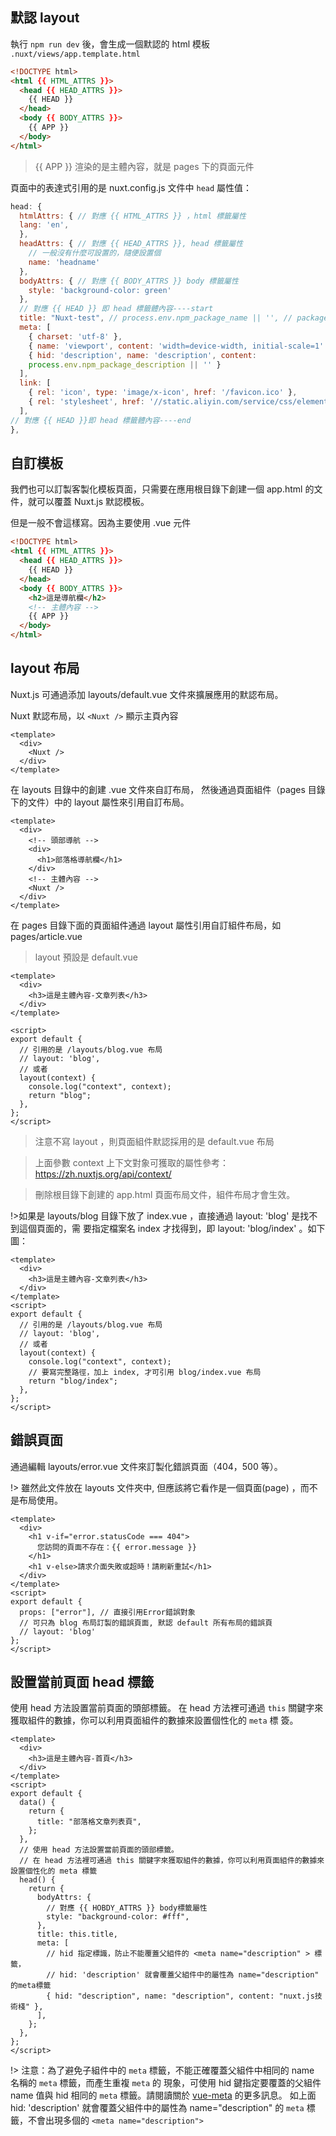 ## 默認 layout

執行 `npm run dev` 後，會生成一個默認的 html 模板 `.nuxt/views/app.template.html`

```html
<!DOCTYPE html>
<html {{ HTML_ATTRS }}>
  <head {{ HEAD_ATTRS }}>
    {{ HEAD }}
  </head>
  <body {{ BODY_ATTRS }}>
    {{ APP }}
  </body>
</html>
```

> {{ APP }} 渲染的是主體內容，就是 pages 下的頁面元件

頁面中的表達式引用的是 nuxt.config.js 文件中 `head` 屬性值：

```js
head: {
  htmlAttrs: { // 對應 {{ HTML_ATTRS }} ，html 標籤屬性
  lang: 'en',
  },
  headAttrs: { // 對應 {{ HEAD_ATTRS }}, head 標籤屬性
    // 一般沒有什麼可設置的，隨便設置個
    name: 'headname'
  },
  bodyAttrs: { // 對應 {{ BODY_ATTRS }} body 標籤屬性
    style: 'background-color: green'
  },
  // 對應 {{ HEAD }} 即 head 標籤體內容----start
  title: "Nuxt-test", // process.env.npm_package_name || '', // package.js 的 name
  meta: [
    { charset: 'utf-8' },
    { name: 'viewport', content: 'width=device-width, initial-scale=1' },
    { hid: 'description', name: 'description', content:
    process.env.npm_package_description || '' }
  ],
  link: [
    { rel: 'icon', type: 'image/x-icon', href: '/favicon.ico' },
    { rel: 'stylesheet', href: '//static.aliyin.com/service/css/element.css?v=123' }
  ],
// 對應 {{ HEAD }}即 head 標籤體內容----end
},
```

## 自訂模板

我們也可以訂製客製化模板頁面，只需要在應用根目錄下創建一個 app.html 的文件，就可以覆蓋 Nuxt.js 默認模板。

但是一般不會這樣寫。因為主要使用 .vue 元件

```html
<!DOCTYPE html>
<html {{ HTML_ATTRS }}>
  <head {{ HEAD_ATTRS }}>
    {{ HEAD }}
  </head>
  <body {{ BODY_ATTRS }}>
    <h2>這是導航欄</h2>
    <!-- 主體內容 -->
    {{ APP }}
  </body>
</html>
```

## layout 布局

Nuxt.js 可通過添加 layouts/default.vue 文件來擴展應用的默認布局。

Nuxt 默認布局，以 `<Nuxt />` 顯示主頁內容

```vue
<template>
  <div>
    <Nuxt />
  </div>
</template>
```

在 layouts 目錄中的創建 .vue 文件來自訂布局， 然後通過頁面組件（pages 目錄下的文件）中的 layout
屬性來引用自訂布局。

```vue
<template>
  <div>
    <!-- 頭部導航 -->
    <div>
      <h1>部落格導航欄</h1>
    </div>
    <!-- 主體內容 -->
    <Nuxt />
  </div>
</template>
```

在 pages 目錄下面的頁面組件通過 layout 屬性引用自訂組件布局，如 pages/article.vue

> layout 預設是 default.vue

```vue
<template>
  <div>
    <h3>這是主體內容-文章列表</h3>
  </div>
</template>

<script>
export default {
  // 引用的是 /layouts/blog.vue 布局
  // layout: 'blog',
  // 或者
  layout(context) {
    console.log("context", context);
    return "blog";
  },
};
</script>
```

> 注意不寫 layout ，則頁面組件默認採用的是 default.vue 布局

> 上面參數 context 上下文對象可獲取的屬性參考：https://zh.nuxtjs.org/api/context/

> 刪除根目錄下創建的 app.html 頁面布局文件，組件布局才會生效。

!>如果是 layouts/blog 目錄下放了 index.vue ，直接通過 layout: 'blog' 是找不到這個頁面的，需
要指定檔案名 index 才找得到，即 layout: 'blog/index' 。如下圖：

```vue
<template>
  <div>
    <h3>這是主體內容-文章列表</h3>
  </div>
</template>
<script>
export default {
  // 引用的是 /layouts/blog.vue 布局
  // layout: 'blog',
  // 或者
  layout(context) {
    console.log("context", context);
    // 要寫完整路徑，加上 index, 才可引用 blog/index.vue 布局
    return "blog/index";
  },
};
</script>
```

## 錯誤頁面

通過編輯 layouts/error.vue 文件來訂製化錯誤頁面（404，500 等）。

!> 雖然此文件放在 layouts 文件夾中, 但應該將它看作是一個頁面(page) ，而不是布局使用。

```vue
<template>
  <div>
    <h1 v-if="error.statusCode === 404">
      您訪問的頁面不存在：{{ error.message }}
    </h1>
    <h1 v-else>請求介面失敗或超時！請刷新重試</h1>
  </div>
</template>
<script>
export default {
  props: ["error"], // 直接引用Error錯誤對象
  // 可只為 blog 布局訂製的錯誤頁面, 默認 default 所有布局的錯誤頁
  // layout: 'blog'
};
</script>
```

## 設置當前頁面 head 標籤

使用 head 方法設置當前頁面的頭部標籤。
在 head 方法裡可通過 `this` 關鍵字來獲取組件的數據，你可以利用頁面組件的數據來設置個性化的 `meta` 標
簽。

```vue
<template>
  <div>
    <h3>這是主體內容-首頁</h3>
  </div>
</template>
<script>
export default {
  data() {
    return {
      title: "部落格文章列表頁",
    };
  },
  // 使用 head 方法設置當前頁面的頭部標籤。
  // 在 head 方法裡可通過 this 關鍵字來獲取組件的數據，你可以利用頁面組件的數據來設置個性化的 meta 標籤
  head() {
    return {
      bodyAttrs: {
        // 對應 {{ HOBDY_ATTRS }} body標籤屬性
        style: "background-color: #fff",
      },
      title: this.title,
      meta: [
        // hid 指定標識，防止不能覆蓋父組件的 <meta name="description" > 標籤，
        // hid: 'description' 就會覆蓋父組件中的屬性為 name="description" 的meta標籤
        { hid: "description", name: "description", content: "nuxt.js技術棧" },
      ],
    };
  },
};
</script>
```

!> 注意：為了避免子組件中的 `meta` 標籤，不能正確覆蓋父組件中相同的 name 名稱的 `meta` 標籤，而產生重複 `meta` 的
現象，可使用 hid 鍵指定要覆蓋的父組件 name 值與 hid 相同的 `meta` 標籤。請閱讀關於 [vue-meta](https://vue-meta.nuxtjs.org/) 的更多訊息。
如上面 hid: 'description' 就會覆蓋父組件中的屬性為 name="description" 的 `meta` 標籤，不會出現多個的 `<meta name="description">`
